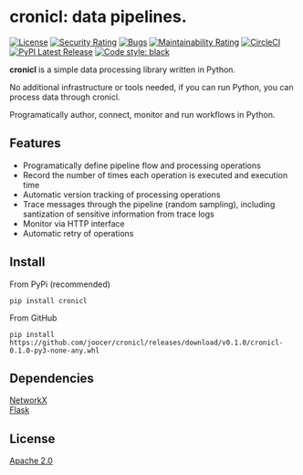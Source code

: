 # cronicl: data pipelines.

[![License](https://img.shields.io/badge/License-Apache%202.0-blue.svg)](https://github.com/joocer/danvers/blob/master/LICENSE)
[![Security Rating](https://sonarcloud.io/api/project_badges/measure?project=joocer_cronicl&metric=security_rating)](https://sonarcloud.io/dashboard?id=joocer_cronicl)
[![Bugs](https://sonarcloud.io/api/project_badges/measure?project=joocer_cronicl&metric=bugs)](https://sonarcloud.io/dashboard?id=joocer_cronicl)
[![Maintainability Rating](https://sonarcloud.io/api/project_badges/measure?project=joocer_cronicl&metric=sqale_rating)](https://sonarcloud.io/dashboard?id=joocer_cronicl)
[![CircleCI](https://circleci.com/gh/joocer/cronicl.svg?style=shield)](https://circleci.com/gh/joocer/cronicl)
[![PyPI Latest Release](https://img.shields.io/pypi/v/cronicl.svg)](https://pypi.org/project/cronicl/)
[![Code style: black](https://img.shields.io/badge/code%20style-black-000000.svg)](https://github.com/psf/black)

**cronicl** is a simple data processing library written in Python.

No additional infrastructure or tools needed, if you can run Python, you can process data through cronicl.

Programatically author, connect, monitor and run workflows in Python.

## Features
-  Programatically define pipeline flow and processing operations
-  Record the number of times each operation is executed and execution time
-  Automatic version tracking of processing operations
-  Trace messages through the pipeline (random sampling), including santization of sensitive information from trace logs
-  Monitor via HTTP interface 
-  Automatic retry of operations

## Install

From PyPi (recommended)
~~~
pip install cronicl
~~~
From GitHub
~~~
pip install https://github.com/joocer/cronicl/releases/download/v0.1.0/cronicl-0.1.0-py3-none-any.whl
~~~

## Dependencies

[NetworkX](https://networkx.org/)  
[Flask](https://flask.palletsprojects.com/)

## License
[Apache 2.0](LICENSE)


